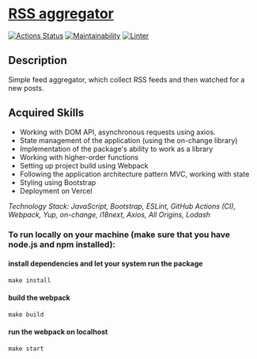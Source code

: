 # [RSS aggregator](https://frontend-project-11-phi.vercel.app/)

[![Actions Status](https://github.com/Titonatos/frontend-project-11/actions/workflows/hexlet-check.yml/badge.svg)](https://github.com/Titonatos/frontend-project-11/actions)
[![Maintainability](https://api.codeclimate.com/v1/badges/d31a2a82c6efdac3280b/maintainability)](https://codeclimate.com/github/Titonatos/frontend-project-11/maintainability)
[![Linter](https://github.com/Titonatos/frontend-project-11/actions/workflows/linter-check.yml/badge.svg?event=push)](https://github.com/Titonatos/frontend-project-11/actions/workflows/linter-check.yml)

## Description
Simple feed aggregator, which collect RSS feeds and then watched for a new posts.

## Acquired Skills
- Working with DOM API, asynchronous requests using axios.
- State management of the application (using the on-change library)
- Implementation of the package's ability to work as a library
- Working with higher-order functions
- Setting up project build using Webpack
- Following the application architecture pattern MVC, working with state
- Styling using Bootstrap
- Deployment on Vercel

*Technology Stack: JavaScript, Bootstrap, ESLint, GitHub Actions (CI), Webpack, Yup, on-change, i18next, Axios, All Origins, Lodash*

### To run locally on your machine (make sure that you have node.js and npm installed):
#### install dependencies and let your system run the package
`make install`
#### build the webpack
`make build`
#### run the webpack on localhost
`make start`